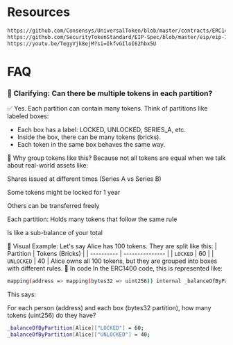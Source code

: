 # Resources
```sh
https://github.com/Consensys/UniversalToken/blob/master/contracts/ERC1400.sol
https://github.com/SecurityTokenStandard/EIP-Spec/blob/master/eip/eip-1400.md
https://youtu.be/TegyVjk8ejM?si=IkfvGIloI62hbx5U
```
# FAQ
### 🧱 Clarifying: Can there be multiple tokens in each partition?
✅ Yes. Each partition can contain many tokens.
Think of partitions like labeled boxes:
- Each box has a label: LOCKED, UNLOCKED, SERIES_A, etc.
- Inside the box, there can be many tokens (bricks).
- Each token in the same box behaves the same way.

🧠 Why group tokens like this?
Because not all tokens are equal when we talk about real-world assets like:

Shares issued at different times (Series A vs Series B)

Some tokens might be locked for 1 year

Others can be transferred freely

Each partition:
Holds many tokens that follow the same rule

Is like a sub-balance of your total

🎨 Visual Example:
Let's say Alice has 100 tokens.
They are split like this:
| Partition  | Tokens (Bricks) |
| ---------- | --------------- |
| `LOCKED`   | 60              |
| `UNLOCKED` | 40              |
Alice owns all 100 tokens, but they are grouped into boxes with different rules.
🧩 In code
In the ERC1400 code, this is represented like:
```sh
mapping(address => mapping(bytes32 => uint256)) internal _balanceOfByPartition;
```
This says:

For each person (address) and each box (bytes32 partition), how many tokens (uint256) do they have?
```sh
_balanceOfByPartition[Alice]["LOCKED"] = 60;
_balanceOfByPartition[Alice]["UNLOCKED"] = 40;
```
